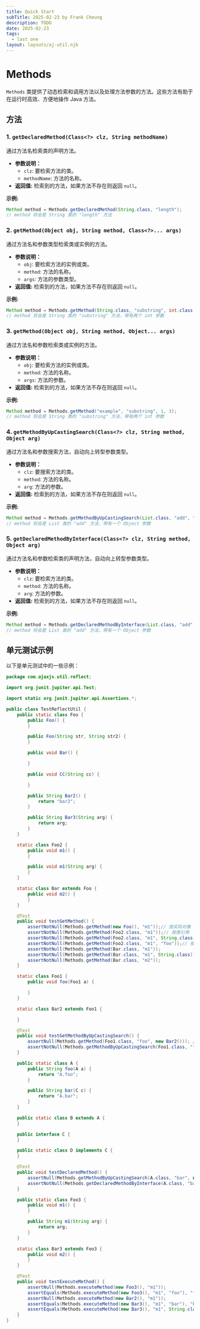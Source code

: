 ```yaml
---
title: Quick Start
subTitle: 2025-02-23 by Frank Cheung
description: TODO
date: 2025-02-23
tags:
  - last one
layout: layouts/aj-util.njk
---
```

# Methods
`Methods` 类提供了动态检索和调用方法以及处理方法参数的方法。这些方法有助于在运行时高效、方便地操作 Java 方法。

## 方法

### 1. `getDeclaredMethod(Class<?> clz, String methodName)`

通过方法名检索类的声明方法。

*   **参数说明：**
    *   `clz`: 要检索方法的类。
    *   `methodName`: 方法的名称。
*   **返回值:** 检索到的方法，如果方法不存在则返回 `null`。

**示例:**

```java
Method method = Methods.getDeclaredMethod(String.class, "length");
// method 将会是 String 类的 "length" 方法
```

### 2. `getMethod(Object obj, String method, Class<?>... args)`

通过方法名和参数类型检索类或实例的方法。

*   **参数说明：**
    *   `obj`: 要检索方法的实例或类。
    *   `method`: 方法的名称。
    *   `args`: 方法的参数类型。
*   **返回值:** 检索到的方法，如果方法不存在则返回 `null`。

**示例:**

```java
Method method = Methods.getMethod(String.class, "substring", int.class, int.class);
// method 将会是 String 类的 "substring" 方法，带有两个 int 参数
```

### 3. `getMethod(Object obj, String method, Object... args)`

通过方法名和参数检索类或实例的方法。

*   **参数说明：**
    *   `obj`: 要检索方法的实例或类。
    *   `method`: 方法的名称。
    *   `args`: 方法的参数。
*   **返回值:** 检索到的方法，如果方法不存在则返回 `null`。

**示例:**

```java
Method method = Methods.getMethod("example", "substring", 1, 3);
// method 将会是 String 类的 "substring" 方法，带有两个 int 参数
```

### 4. `getMethodByUpCastingSearch(Class<?> clz, String method, Object arg)`

通过方法名和参数搜索方法，自动向上转型参数类型。

*   **参数说明：**
    *   `clz`: 要搜索方法的类。
    *   `method`: 方法的名称。
    *   `arg`: 方法的参数。
*   **返回值:** 检索到的方法，如果方法不存在则返回 `null`。

**示例:**

```java
Method method = Methods.getMethodByUpCastingSearch(List.class, "add", "example");
// method 将会是 List 类的 "add" 方法，带有一个 Object 参数
```

### 5. `getDeclaredMethodByInterface(Class<?> clz, String method, Object arg)`

通过方法名和参数检索类的声明方法，自动向上转型参数类型。

*   **参数说明：**
    *   `clz`: 要检索方法的类。
    *   `method`: 方法的名称。
    *   `arg`: 方法的参数。
*   **返回值:** 检索到的方法，如果方法不存在则返回 `null`。

**示例:**

```java
Method method = Methods.getDeclaredMethodByInterface(List.class, "add", "example");
// method 将会是 List 类的 "add" 方法，带有一个 Object 参数
```

## 单元测试示例

以下是单元测试中的一些示例：

```java name=src/test/java/com/ajaxjs/util/reflect/TestReflectUtil.java
package com.ajaxjs.util.reflect;

import org.junit.jupiter.api.Test;

import static org.junit.jupiter.api.Assertions.*;

public class TestReflectUtil {
    public static class Foo {
        public Foo() {
        }

        public Foo(String str, String str2) {
        }

        public void Bar() {

        }

        public void CC(String cc) {

        }

        public String Bar2() {
            return "bar2";
        }

        public String Bar3(String arg) {
            return arg;
        }
    }

    static class Foo2 {
        public void m1() {
        }

        public void m1(String arg) {
        }
    }

    static class Bar extends Foo {
        public void m2() {
        }
    }

    @Test
    public void testGetMethod() {
        assertNotNull(Methods.getMethod(new Foo(), "m1"));// 按实际对象
        assertNotNull(Methods.getMethod(Foo2.class, "m1"));// 按类引用
        assertNotNull(Methods.getMethod(Foo2.class, "m1", String.class)); // 按参数类型
        assertNotNull(Methods.getMethod(Foo2.class, "m1", "foo"));// 按实际参数
        assertNotNull(Methods.getMethod(Bar.class, "m1"));
        assertNotNull(Methods.getMethod(Bar.class, "m1", String.class));
        assertNotNull(Methods.getMethod(Bar.class, "m2"));
    }

    static class Foo1 {
        public void foo(Foo1 a) {

        }
    }

    static class Bar2 extends Foo1 {

    }

    @Test
    public void testGetMethodByUpCastingSearch() {
        assertNull(Methods.getMethod(Foo1.class, "foo", new Bar2())); // 找不到
        assertNotNull(Methods.getMethodByUpCastingSearch(Foo1.class, "foo", new Bar2())); // 找到了
    }

    public static class A {
        public String foo(A a) {
            return "A.foo";
        }

        public String bar(C c) {
            return "A.bar";
        }
    }

    public static class B extends A {
    }

    public interface C {
    }

    public static class D implements C {
    }

    @Test
    public void testDeclaredMethod() {
        assertNull(Methods.getMethodByUpCastingSearch(A.class, "bar", new D())); // 找不到
        assertNotNull(Methods.getDeclaredMethodByInterface(A.class, "bar", new D()));// 找到了
    }

    public static class Foo3 {
        public void m1() {
        }

        public String m1(String arg) {
            return arg;
        }
    }

    static class Bar3 extends Foo3 {
        public void m2() {
        }
    }

    @Test
    public void testExecuteMethod() {
        assertNull(Methods.executeMethod(new Foo3(), "m1"));
        assertEquals(Methods.executeMethod(new Foo3(), "m1", "foo"), "foo");
        assertNull(Methods.executeMethod(new Bar2(), "m1"));
        assertEquals(Methods.executeMethod(new Bar3(), "m1", "bar"), "bar");
        assertEquals(Methods.executeMethod(new Bar3(), "m1", String.class, "foo"), "foo");
    }
}
```

 